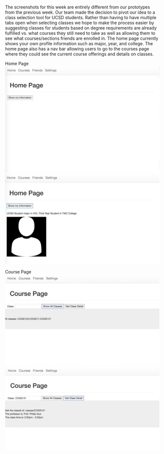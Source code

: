 The screenshots for this week are entirely different from our prototypes from the previous week. Our team made the decision to pivot our idea to a class selection tool for UCSD students. Rather than having to have multiple tabs open when selecting classes we hope to make the process easier by suggesting classes for students based on degree requirements are already fulfilled vs. what courses they still need to take as well as allowing them to see what courses/sections friends are enrolled in. The home page currently shows your own profile information such as major, year, and college. The home page also has a nav bar allowing users to go to the courses page where they could see the current course offerings and details on classes.

Home Page
![home](home.png)
![homeLogin](homeLogin.png)

Course Page
![course](course.png)
![courseData](courseData.png)
